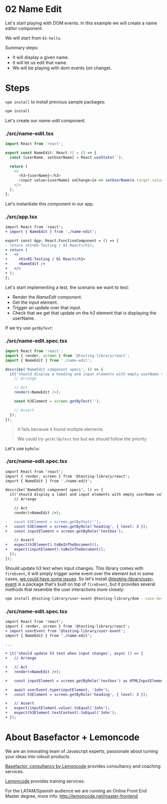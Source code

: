 # 02 Name Edit

Let's start playing with DOM events. In this example we will create a name editor component.

We will start from `01-hello`.

Summary steps:

- It will display a given name.
- It will let us edit that name.
- We will be playing with dom events (on change).

# Steps

`npm install` to install previous sample packages:

```bash
npm install
```

Let's create our _name-edit_ component.

### ./src/name-edit.tsx

```javascript
import React from 'react';

export const NameEdit: React.FC = () => {
  const [userName, setUserName] = React.useState('');

  return (
    <>
      <h3>{userName}</h3>
      <input value={userName} onChange={e => setUserName(e.target.value)} />
    </>
  );
};
```

Let's instantiate this component in our app.

### ./src/app.tsx

```diff
import React from 'react';
+ import { NameEdit } from './name-edit';

export const App: React.FunctionComponent = () => {
- return <h1>05-Testing / 01 React</h1>;
+ return (
+   <>
+     <h1>05-Testing / 01 React</h1>
+     <NameEdit />
+   </>
+ );
};

```

Let's start implementing a test, the scenario we want to test:

  - Render the _NameEdit_ component.
  - Get the input element.
  - Trigger an update over that input.
  - Check that we get that update on the _h3_ element that is displaying the userName.

If we try use `getByText`:

### ./src/name-edit.spec.tsx

```javascript
import React from 'react';
import { render, screen } from '@testing-library/react';
import { NameEdit } from './name-edit';

describe('NameEdit component specs', () => {
  it('should display a heading and input elements with empty userName value', () => {
    // Arrange

    // Act
    render(<NameEdit />);

    const h3Element = screen.getByText('');

    // Assert
  });
});

```

> It fails because it found multiple elements
>
> We could try `getAllByText` too but we should follow the priority

Let's use `byRole`:

### ./src/name-edit.spec.tsx

```diff
import React from 'react';
import { render, screen } from '@testing-library/react';
import { NameEdit } from './name-edit';

describe('NameEdit component specs', () => {
  it('should display a label and input elements with empty userName value', () => {
    // Arrange

    // Act
    render(<NameEdit />);

-   const h3Element = screen.getByText('');
+   const h3Element = screen.getByRole('heading', { level: 3 });
+   const inputElement = screen.getByRole('textbox');

    // Assert
+   expect(h3Element).toBeInTheDocument();
+   expect(inputElement).toBeInTheDocument();
  });
});

```

Should update h3 text when input changes. This library comes with `fireEvent`, it will simply trigger some event over the element but in some cases, [we could have some issues](https://github.com/testing-library/react-testing-library/issues/322). So let's install [@testing-library/user-event](https://github.com/testing-library/user-event) is a package that's built on top of `fireEvent`, but it provides several methods that resemble the user interactions more closely:

```bash
npm install @testing-library/user-event @testing-library/dom --save-dev

```

### ./src/name-edit.spec.tsx

```diff
import React from 'react';
import { render, screen } from '@testing-library/react';
+ import userEvent from '@testing-library/user-event';
import { NameEdit } from './name-edit';

...

+ it('should update h3 text when input changes', async () => {
+   // Arrange

+   // Act
+   render(<NameEdit />);

+   const inputElement = screen.getByRole('textbox') as HTMLInputElement;

+   await userEvent.type(inputElement, 'John');
+   const h3Element = screen.getByRole('heading', { level: 3 });

+   // Assert
+   expect(inputElement.value).toEqual('John');
+   expect(h3Element.textContent).toEqual('John');
+ });

```

# About Basefactor + Lemoncode

We are an innovating team of Javascript experts, passionate about turning your ideas into robust products.

[Basefactor, consultancy by Lemoncode](http://www.basefactor.com) provides consultancy and coaching services.

[Lemoncode](http://lemoncode.net/services/en/#en-home) provides training services.

For the LATAM/Spanish audience we are running an Online Front End Master degree, more info: http://lemoncode.net/master-frontend
